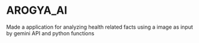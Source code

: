 # AROGYA_AI
Made a application for analyzing health related facts using a image as input by gemini API and python functions 
